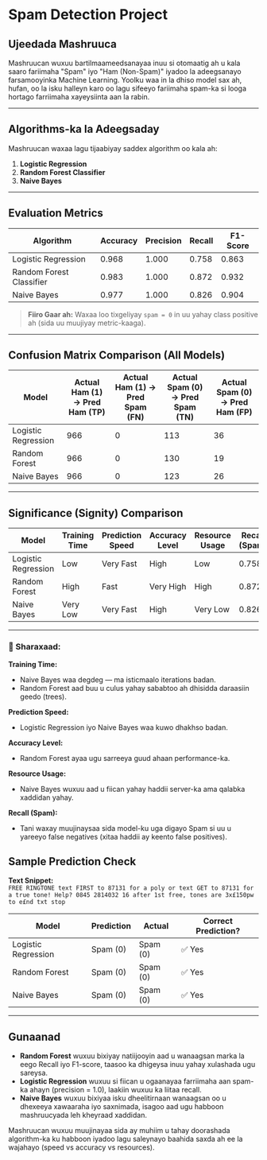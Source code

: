 # Spam Detection Project

## Ujeedada Mashruuca

Mashruucan wuxuu bartilmaameedsanayaa inuu si otomaatig ah u kala saaro fariimaha "Spam" iyo "Ham (Non-Spam)" iyadoo la adeegsanayo farsamooyinka Machine Learning. Yoolku waa in la dhiso model sax ah, hufan, oo la isku halleyn karo oo lagu sifeeyo fariimaha spam-ka si looga hortago farriimaha xayeysiinta aan la rabin.

---

## Algorithms-ka la Adeegsaday

Mashruucan waxaa lagu tijaabiyay saddex algorithm oo kala ah:

1. **Logistic Regression**
2. **Random Forest Classifier**
3. **Naive Bayes**

---

## Evaluation Metrics

| Algorithm               | Accuracy | Precision | Recall | F1-Score |
|-------------------------|----------|-----------|--------|----------|
| Logistic Regression     | 0.968    | 1.000     | 0.758  | 0.863    |
| Random Forest Classifier| 0.983    | 1.000     | 0.872  | 0.932    |
| Naive Bayes             | 0.977    | 1.000     | 0.826  | 0.904    |

> **Fiiro Gaar ah:** Waxaa loo tixgeliyay `spam = 0` in uu yahay class positive ah (sida uu muujiyay metric-kaaga).

---



## Confusion Matrix Comparison (All Models)

| Model               | Actual Ham (1) → Pred Ham (TP) | Actual Ham (1) → Pred Spam (FN) | Actual Spam (0) → Pred Spam (TN) | Actual Spam (0) → Pred Ham (FP) |
|---------------------|-------------------------------|----------------------------------|----------------------------------|----------------------------------|
| Logistic Regression | 966                           | 0                                | 113                              | 36                               |
| Random Forest       | 966                           | 0                                | 130                              | 19                               |
| Naive Bayes         | 966                           | 0                                | 123                              | 26                               |




---

## Significance (Signity) Comparison

| Model               | Training Time | Prediction Speed | Accuracy Level | Resource Usage | Recall (Spam) |
|---------------------|---------------|------------------|----------------|----------------|----------------|
| Logistic Regression | Low           | Very Fast        | High           | Low            | 0.758          |
| Random Forest       | High          | Fast             | Very High      | High           | 0.872          |
| Naive Bayes         | Very Low      | Very Fast        | High           | Very Low       | 0.826          |
---
### 🧠 Sharaxaad:

**Training Time:**

- Naive Bayes waa degdeg — ma isticmaalo iterations badan.
- Random Forest aad buu u culus yahay sababtoo ah dhisidda daraasiin geedo (trees).

**Prediction Speed:**

- Logistic Regression iyo Naive Bayes waa kuwo dhakhso badan.

**Accuracy Level:**

- Random Forest ayaa ugu sarreeya guud ahaan performance-ka.

**Resource Usage:**

- Naive Bayes wuxuu aad u fiican yahay haddii server-ka ama qalabka xaddidan yahay.

**Recall (Spam):**

- Tani waxay muujinaysaa sida model-ku uga digayo Spam si uu u yareeyo false negatives (xitaa haddii ay keento false positives).


## Sample Prediction Check

**Text Snippet:**  
`FREE RINGTONE text FIRST to 87131 for a poly or text GET to 87131 for a true tone! Help? 0845 2814032 16 after 1st free, tones are 3x£150pw to e£nd txt stop`

| Model                | Prediction | Actual     | Correct Prediction? |
|----------------------|------------|------------|----------------------|
| Logistic Regression  | Spam (0)   | Spam (0)   | ✅ Yes               |
| Random Forest        | Spam (0)   | Spam (0)   | ✅ Yes               |
| Naive Bayes          | Spam (0)   | Spam (0)   | ✅ Yes               |

---

## Gunaanad

- **Random Forest** wuxuu bixiyay natiijooyin aad u wanaagsan marka la eego Recall iyo F1-score, taasoo ka dhigeysa inuu yahay xulashada ugu sareysa.
- **Logistic Regression** wuxuu si fiican u ogaanayaa farriimaha aan spam-ka ahayn (precision = 1.0), laakiin wuxuu ka liitaa recall.
- **Naive Bayes** wuxuu bixiyaa isku dheelitirnaan wanaagsan oo u dhexeeya xawaaraha iyo saxnimada, isagoo aad ugu habboon mashruucyada leh kheyraad xaddidan.

Mashruucan wuxuu muujinayaa sida ay muhiim u tahay doorashada algorithm-ka ku habboon iyadoo lagu saleynayo baahida saxda ah ee la wajahayo (speed vs accuracy vs resources).

